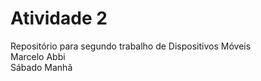 # Atividade 2
Repositório para segundo trabalho de Dispositivos Móveis \
Marcelo Abbi \
Sábado Manhã 
